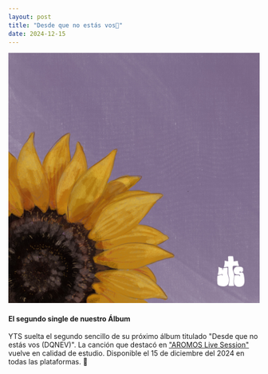 ```yaml
---
layout: post
title: "Desde que no estás vos🌻"
date: 2024-12-15
---
```


![Portada DQNEV](/assets/images/releases/dqnev.jpg)

#### El segundo single de nuestro Álbum

YTS suelta el segundo sencillo de su próximo álbum titulado "Desde que no estás vos (DQNEV)". La canción que destacó en ["AROMOS Live Session"](https://ytsmusica.com/news/aromos-live-session/) vuelve en calidad de estudio. Disponible el 15 de diciembre del 2024 en todas las plataformas. 🌻 
